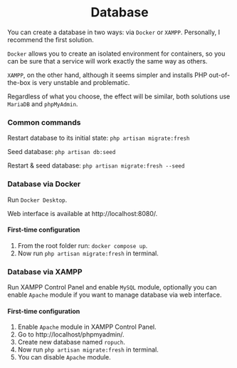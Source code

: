 <h1 align="center">Database</h1>

You can create a database in two ways: via `Docker` or `XAMPP`.
Personally, I recommend the first solution.

`Docker` allows you to create an isolated environment for containers,
so you can be sure that a service will work exactly the same way as others.

`XAMPP`, on the other hand, although it seems simpler and installs PHP out-of-the-box is very unstable and problematic.

Regardless of what you choose, the effect will be similar, both solutions use `MariaDB` and `phpMyAdmin`.

### Common commands

Restart database to its initial state: `php artisan migrate:fresh`

Seed database: `php artisan db:seed`

Restart & seed database: `php artisan migrate:fresh --seed`

### Database via Docker

Run `Docker Desktop`.

Web interface is available at http://localhost:8080/.

#### First-time configuration

1. From the root folder run: `docker compose up`.
2. Now run `php artisan migrate:fresh` in terminal.

### Database via XAMPP

Run XAMPP Control Panel and enable `MySQL` module,
optionally you can enable `Apache` module if you want to manage database via web interface.

#### First-time configuration

1. Enable `Apache` module in XAMPP Control Panel.
2. Go to http://localhost/phpmyadmin/.
3. Create new database named `ropuch`.
4. Now run `php artisan migrate:fresh` in terminal.
5. You can disable `Apache` module.
